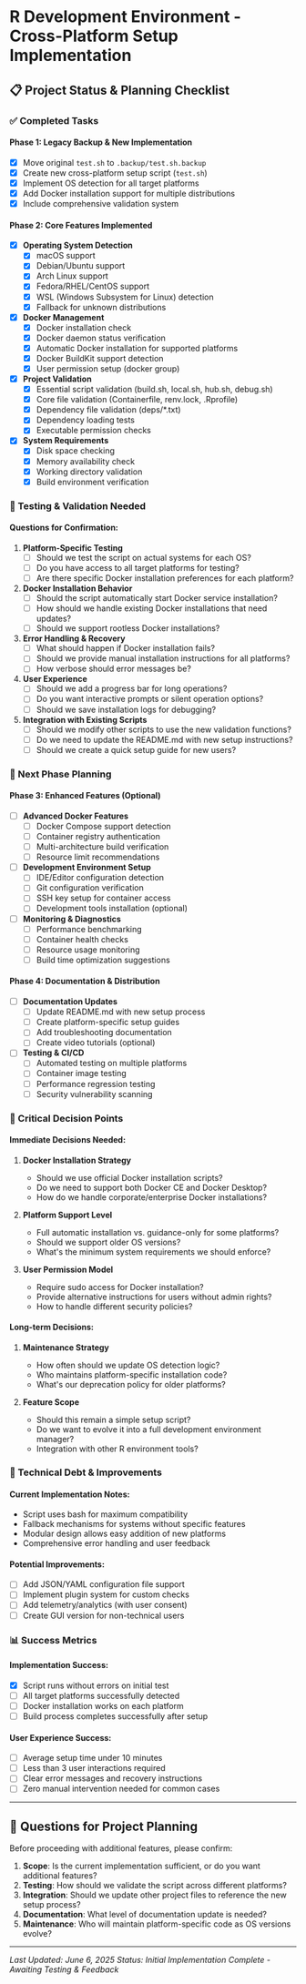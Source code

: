 # R Development Environment - Cross-Platform Setup Implementation

## 📋 Project Status & Planning Checklist

### ✅ Completed Tasks

#### Phase 1: Legacy Backup & New Implementation
- [x] Move original `test.sh` to `.backup/test.sh.backup`
- [x] Create new cross-platform setup script (`test.sh`)
- [x] Implement OS detection for all target platforms
- [x] Add Docker installation support for multiple distributions
- [x] Include comprehensive validation system

#### Phase 2: Core Features Implemented
- [x] **Operating System Detection**
  - [x] macOS support
  - [x] Debian/Ubuntu support
  - [x] Arch Linux support
  - [x] Fedora/RHEL/CentOS support
  - [x] WSL (Windows Subsystem for Linux) detection
  - [x] Fallback for unknown distributions

- [x] **Docker Management**
  - [x] Docker installation check
  - [x] Docker daemon status verification
  - [x] Automatic Docker installation for supported platforms
  - [x] Docker BuildKit support detection
  - [x] User permission setup (docker group)

- [x] **Project Validation**
  - [x] Essential script validation (build.sh, local.sh, hub.sh, debug.sh)
  - [x] Core file validation (Containerfile, renv.lock, .Rprofile)
  - [x] Dependency file validation (deps/*.txt)
  - [x] Dependency loading tests
  - [x] Executable permission checks

- [x] **System Requirements**
  - [x] Disk space checking
  - [x] Memory availability check
  - [x] Working directory validation
  - [x] Build environment verification

### 🔄 Testing & Validation Needed

#### Questions for Confirmation:

1. **Platform-Specific Testing**
   - [ ] Should we test the script on actual systems for each OS?
   - [ ] Do you have access to all target platforms for testing?
   - [ ] Are there specific Docker installation preferences for each platform?

2. **Docker Installation Behavior**
   - [ ] Should the script automatically start Docker service installation?
   - [ ] How should we handle existing Docker installations that need updates?
   - [ ] Should we support rootless Docker installations?

3. **Error Handling & Recovery**
   - [ ] What should happen if Docker installation fails?
   - [ ] Should we provide manual installation instructions for all platforms?
   - [ ] How verbose should error messages be?

4. **User Experience**
   - [ ] Should we add a progress bar for long operations?
   - [ ] Do you want interactive prompts or silent operation options?
   - [ ] Should we save installation logs for debugging?

5. **Integration with Existing Scripts**
   - [ ] Should we modify other scripts to use the new validation functions?
   - [ ] Do we need to update the README.md with new setup instructions?
   - [ ] Should we create a quick setup guide for new users?

### 📝 Next Phase Planning

#### Phase 3: Enhanced Features (Optional)
- [ ] **Advanced Docker Features**
  - [ ] Docker Compose support detection
  - [ ] Container registry authentication
  - [ ] Multi-architecture build verification
  - [ ] Resource limit recommendations

- [ ] **Development Environment Setup**
  - [ ] IDE/Editor configuration detection
  - [ ] Git configuration verification
  - [ ] SSH key setup for container access
  - [ ] Development tools installation (optional)

- [ ] **Monitoring & Diagnostics**
  - [ ] Performance benchmarking
  - [ ] Container health checks
  - [ ] Resource usage monitoring
  - [ ] Build time optimization suggestions

#### Phase 4: Documentation & Distribution
- [ ] **Documentation Updates**
  - [ ] Update README.md with new setup process
  - [ ] Create platform-specific setup guides
  - [ ] Add troubleshooting documentation
  - [ ] Create video tutorials (optional)

- [ ] **Testing & CI/CD**
  - [ ] Automated testing on multiple platforms
  - [ ] Container image testing
  - [ ] Performance regression testing
  - [ ] Security vulnerability scanning

### 🚨 Critical Decision Points

#### Immediate Decisions Needed:
1. **Docker Installation Strategy**
   - Should we use official Docker installation scripts?
   - Do we need to support both Docker CE and Docker Desktop?
   - How do we handle corporate/enterprise Docker installations?

2. **Platform Support Level**
   - Full automatic installation vs. guidance-only for some platforms?
   - Should we support older OS versions?
   - What's the minimum system requirements we should enforce?

3. **User Permission Model**
   - Require sudo access for Docker installation?
   - Provide alternative instructions for users without admin rights?
   - How to handle different security policies?

#### Long-term Decisions:
1. **Maintenance Strategy**
   - How often should we update OS detection logic?
   - Who maintains platform-specific installation code?
   - What's our deprecation policy for older platforms?

2. **Feature Scope**
   - Should this remain a simple setup script?
   - Do we want to evolve it into a full development environment manager?
   - Integration with other R environment tools?

### 🔧 Technical Debt & Improvements

#### Current Implementation Notes:
- Script uses bash for maximum compatibility
- Fallback mechanisms for systems without specific features
- Modular design allows easy addition of new platforms
- Comprehensive error handling and user feedback

#### Potential Improvements:
- [ ] Add JSON/YAML configuration file support
- [ ] Implement plugin system for custom checks
- [ ] Add telemetry/analytics (with user consent)
- [ ] Create GUI version for non-technical users

### 📊 Success Metrics

#### Implementation Success:
- [x] Script runs without errors on initial test
- [ ] All target platforms successfully detected
- [ ] Docker installation works on each platform
- [ ] Build process completes successfully after setup

#### User Experience Success:
- [ ] Average setup time under 10 minutes
- [ ] Less than 3 user interactions required
- [ ] Clear error messages and recovery instructions
- [ ] Zero manual intervention needed for common cases

---

## 🤔 Questions for Project Planning

Before proceeding with additional features, please confirm:

1. **Scope**: Is the current implementation sufficient, or do you want additional features?
2. **Testing**: How should we validate the script across different platforms?
3. **Integration**: Should we update other project files to reference the new setup process?
4. **Documentation**: What level of documentation update is needed?
5. **Maintenance**: Who will maintain platform-specific code as OS versions evolve?

---

*Last Updated: June 6, 2025*
*Status: Initial Implementation Complete - Awaiting Testing & Feedback*
